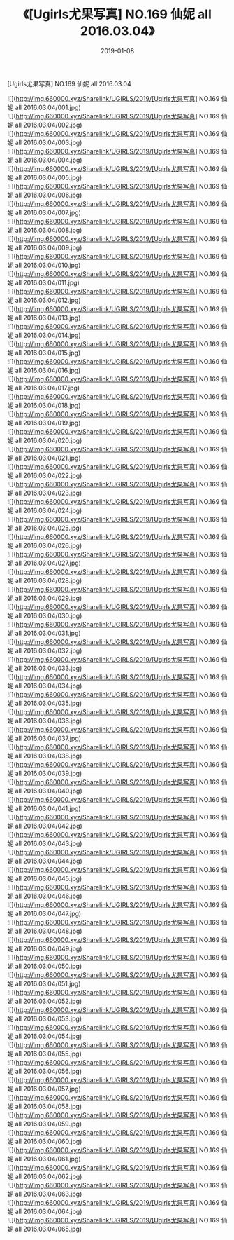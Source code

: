 ﻿---
layout: post
title:  《[Ugirls尤果写真] NO.169 仙妮 all 2016.03.04》
date:   2019-01-08
img: http://img.660000.xyz/Sharelink/UGIRLS/2019/[Ugirls尤果写真] NO.169 仙妮 all 2016.03.04/000.jpg
categories: [美女, 清纯, 唯美]
---

[Ugirls尤果写真] NO.169 仙妮 all 2016.03.04

 ![](http://img.660000.xyz/Sharelink/UGIRLS/2019/[Ugirls尤果写真] NO.169 仙妮 all 2016.03.04/001.jpg) <br>![](http://img.660000.xyz/Sharelink/UGIRLS/2019/[Ugirls尤果写真] NO.169 仙妮 all 2016.03.04/002.jpg) <br>![](http://img.660000.xyz/Sharelink/UGIRLS/2019/[Ugirls尤果写真] NO.169 仙妮 all 2016.03.04/003.jpg) <br>![](http://img.660000.xyz/Sharelink/UGIRLS/2019/[Ugirls尤果写真] NO.169 仙妮 all 2016.03.04/004.jpg) <br>![](http://img.660000.xyz/Sharelink/UGIRLS/2019/[Ugirls尤果写真] NO.169 仙妮 all 2016.03.04/005.jpg) <br>![](http://img.660000.xyz/Sharelink/UGIRLS/2019/[Ugirls尤果写真] NO.169 仙妮 all 2016.03.04/006.jpg) <br>![](http://img.660000.xyz/Sharelink/UGIRLS/2019/[Ugirls尤果写真] NO.169 仙妮 all 2016.03.04/007.jpg) <br>![](http://img.660000.xyz/Sharelink/UGIRLS/2019/[Ugirls尤果写真] NO.169 仙妮 all 2016.03.04/008.jpg) <br>![](http://img.660000.xyz/Sharelink/UGIRLS/2019/[Ugirls尤果写真] NO.169 仙妮 all 2016.03.04/009.jpg) <br>![](http://img.660000.xyz/Sharelink/UGIRLS/2019/[Ugirls尤果写真] NO.169 仙妮 all 2016.03.04/010.jpg) <br>![](http://img.660000.xyz/Sharelink/UGIRLS/2019/[Ugirls尤果写真] NO.169 仙妮 all 2016.03.04/011.jpg) <br>![](http://img.660000.xyz/Sharelink/UGIRLS/2019/[Ugirls尤果写真] NO.169 仙妮 all 2016.03.04/012.jpg) <br>![](http://img.660000.xyz/Sharelink/UGIRLS/2019/[Ugirls尤果写真] NO.169 仙妮 all 2016.03.04/013.jpg) <br>![](http://img.660000.xyz/Sharelink/UGIRLS/2019/[Ugirls尤果写真] NO.169 仙妮 all 2016.03.04/014.jpg) <br>![](http://img.660000.xyz/Sharelink/UGIRLS/2019/[Ugirls尤果写真] NO.169 仙妮 all 2016.03.04/015.jpg) <br>![](http://img.660000.xyz/Sharelink/UGIRLS/2019/[Ugirls尤果写真] NO.169 仙妮 all 2016.03.04/016.jpg) <br>![](http://img.660000.xyz/Sharelink/UGIRLS/2019/[Ugirls尤果写真] NO.169 仙妮 all 2016.03.04/017.jpg) <br>![](http://img.660000.xyz/Sharelink/UGIRLS/2019/[Ugirls尤果写真] NO.169 仙妮 all 2016.03.04/018.jpg) <br>![](http://img.660000.xyz/Sharelink/UGIRLS/2019/[Ugirls尤果写真] NO.169 仙妮 all 2016.03.04/019.jpg) <br>![](http://img.660000.xyz/Sharelink/UGIRLS/2019/[Ugirls尤果写真] NO.169 仙妮 all 2016.03.04/020.jpg) <br>![](http://img.660000.xyz/Sharelink/UGIRLS/2019/[Ugirls尤果写真] NO.169 仙妮 all 2016.03.04/021.jpg) <br>![](http://img.660000.xyz/Sharelink/UGIRLS/2019/[Ugirls尤果写真] NO.169 仙妮 all 2016.03.04/022.jpg) <br>![](http://img.660000.xyz/Sharelink/UGIRLS/2019/[Ugirls尤果写真] NO.169 仙妮 all 2016.03.04/023.jpg) <br>![](http://img.660000.xyz/Sharelink/UGIRLS/2019/[Ugirls尤果写真] NO.169 仙妮 all 2016.03.04/024.jpg) <br>![](http://img.660000.xyz/Sharelink/UGIRLS/2019/[Ugirls尤果写真] NO.169 仙妮 all 2016.03.04/025.jpg) <br>![](http://img.660000.xyz/Sharelink/UGIRLS/2019/[Ugirls尤果写真] NO.169 仙妮 all 2016.03.04/026.jpg) <br>![](http://img.660000.xyz/Sharelink/UGIRLS/2019/[Ugirls尤果写真] NO.169 仙妮 all 2016.03.04/027.jpg) <br>![](http://img.660000.xyz/Sharelink/UGIRLS/2019/[Ugirls尤果写真] NO.169 仙妮 all 2016.03.04/028.jpg) <br>![](http://img.660000.xyz/Sharelink/UGIRLS/2019/[Ugirls尤果写真] NO.169 仙妮 all 2016.03.04/029.jpg) <br>![](http://img.660000.xyz/Sharelink/UGIRLS/2019/[Ugirls尤果写真] NO.169 仙妮 all 2016.03.04/030.jpg) <br>![](http://img.660000.xyz/Sharelink/UGIRLS/2019/[Ugirls尤果写真] NO.169 仙妮 all 2016.03.04/031.jpg) <br>![](http://img.660000.xyz/Sharelink/UGIRLS/2019/[Ugirls尤果写真] NO.169 仙妮 all 2016.03.04/032.jpg) <br>![](http://img.660000.xyz/Sharelink/UGIRLS/2019/[Ugirls尤果写真] NO.169 仙妮 all 2016.03.04/033.jpg) <br>![](http://img.660000.xyz/Sharelink/UGIRLS/2019/[Ugirls尤果写真] NO.169 仙妮 all 2016.03.04/034.jpg) <br>![](http://img.660000.xyz/Sharelink/UGIRLS/2019/[Ugirls尤果写真] NO.169 仙妮 all 2016.03.04/035.jpg) <br>![](http://img.660000.xyz/Sharelink/UGIRLS/2019/[Ugirls尤果写真] NO.169 仙妮 all 2016.03.04/036.jpg) <br>![](http://img.660000.xyz/Sharelink/UGIRLS/2019/[Ugirls尤果写真] NO.169 仙妮 all 2016.03.04/037.jpg) <br>![](http://img.660000.xyz/Sharelink/UGIRLS/2019/[Ugirls尤果写真] NO.169 仙妮 all 2016.03.04/038.jpg) <br>![](http://img.660000.xyz/Sharelink/UGIRLS/2019/[Ugirls尤果写真] NO.169 仙妮 all 2016.03.04/039.jpg) <br>![](http://img.660000.xyz/Sharelink/UGIRLS/2019/[Ugirls尤果写真] NO.169 仙妮 all 2016.03.04/040.jpg) <br>![](http://img.660000.xyz/Sharelink/UGIRLS/2019/[Ugirls尤果写真] NO.169 仙妮 all 2016.03.04/041.jpg) <br>![](http://img.660000.xyz/Sharelink/UGIRLS/2019/[Ugirls尤果写真] NO.169 仙妮 all 2016.03.04/042.jpg) <br>![](http://img.660000.xyz/Sharelink/UGIRLS/2019/[Ugirls尤果写真] NO.169 仙妮 all 2016.03.04/043.jpg) <br>![](http://img.660000.xyz/Sharelink/UGIRLS/2019/[Ugirls尤果写真] NO.169 仙妮 all 2016.03.04/044.jpg) <br>![](http://img.660000.xyz/Sharelink/UGIRLS/2019/[Ugirls尤果写真] NO.169 仙妮 all 2016.03.04/045.jpg) <br>![](http://img.660000.xyz/Sharelink/UGIRLS/2019/[Ugirls尤果写真] NO.169 仙妮 all 2016.03.04/046.jpg) <br>![](http://img.660000.xyz/Sharelink/UGIRLS/2019/[Ugirls尤果写真] NO.169 仙妮 all 2016.03.04/047.jpg) <br>![](http://img.660000.xyz/Sharelink/UGIRLS/2019/[Ugirls尤果写真] NO.169 仙妮 all 2016.03.04/048.jpg) <br>![](http://img.660000.xyz/Sharelink/UGIRLS/2019/[Ugirls尤果写真] NO.169 仙妮 all 2016.03.04/049.jpg) <br>![](http://img.660000.xyz/Sharelink/UGIRLS/2019/[Ugirls尤果写真] NO.169 仙妮 all 2016.03.04/050.jpg) <br>![](http://img.660000.xyz/Sharelink/UGIRLS/2019/[Ugirls尤果写真] NO.169 仙妮 all 2016.03.04/051.jpg) <br>![](http://img.660000.xyz/Sharelink/UGIRLS/2019/[Ugirls尤果写真] NO.169 仙妮 all 2016.03.04/052.jpg) <br>![](http://img.660000.xyz/Sharelink/UGIRLS/2019/[Ugirls尤果写真] NO.169 仙妮 all 2016.03.04/053.jpg) <br>![](http://img.660000.xyz/Sharelink/UGIRLS/2019/[Ugirls尤果写真] NO.169 仙妮 all 2016.03.04/054.jpg) <br>![](http://img.660000.xyz/Sharelink/UGIRLS/2019/[Ugirls尤果写真] NO.169 仙妮 all 2016.03.04/055.jpg) <br>![](http://img.660000.xyz/Sharelink/UGIRLS/2019/[Ugirls尤果写真] NO.169 仙妮 all 2016.03.04/056.jpg) <br>![](http://img.660000.xyz/Sharelink/UGIRLS/2019/[Ugirls尤果写真] NO.169 仙妮 all 2016.03.04/057.jpg) <br>![](http://img.660000.xyz/Sharelink/UGIRLS/2019/[Ugirls尤果写真] NO.169 仙妮 all 2016.03.04/058.jpg) <br>![](http://img.660000.xyz/Sharelink/UGIRLS/2019/[Ugirls尤果写真] NO.169 仙妮 all 2016.03.04/059.jpg) <br>![](http://img.660000.xyz/Sharelink/UGIRLS/2019/[Ugirls尤果写真] NO.169 仙妮 all 2016.03.04/060.jpg) <br>![](http://img.660000.xyz/Sharelink/UGIRLS/2019/[Ugirls尤果写真] NO.169 仙妮 all 2016.03.04/061.jpg) <br>![](http://img.660000.xyz/Sharelink/UGIRLS/2019/[Ugirls尤果写真] NO.169 仙妮 all 2016.03.04/062.jpg) <br>![](http://img.660000.xyz/Sharelink/UGIRLS/2019/[Ugirls尤果写真] NO.169 仙妮 all 2016.03.04/063.jpg) <br>![](http://img.660000.xyz/Sharelink/UGIRLS/2019/[Ugirls尤果写真] NO.169 仙妮 all 2016.03.04/064.jpg) <br>![](http://img.660000.xyz/Sharelink/UGIRLS/2019/[Ugirls尤果写真] NO.169 仙妮 all 2016.03.04/065.jpg) <br>